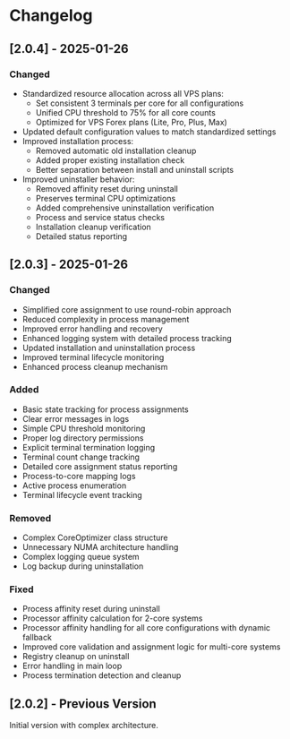 # Changelog

## [2.0.4] - 2025-01-26

### Changed
- Standardized resource allocation across all VPS plans:
  - Set consistent 3 terminals per core for all configurations
  - Unified CPU threshold to 75% for all core counts
  - Optimized for VPS Forex plans (Lite, Pro, Plus, Max)
- Updated default configuration values to match standardized settings
- Improved installation process:
  - Removed automatic old installation cleanup
  - Added proper existing installation check
  - Better separation between install and uninstall scripts
- Improved uninstaller behavior:
  - Removed affinity reset during uninstall
  - Preserves terminal CPU optimizations
  - Added comprehensive uninstallation verification
  - Process and service status checks
  - Installation cleanup verification
  - Detailed status reporting

## [2.0.3] - 2025-01-26

### Changed
- Simplified core assignment to use round-robin approach
- Reduced complexity in process management
- Improved error handling and recovery
- Enhanced logging system with detailed process tracking
- Updated installation and uninstallation process
- Improved terminal lifecycle monitoring
- Enhanced process cleanup mechanism

### Added
- Basic state tracking for process assignments
- Clear error messages in logs
- Simple CPU threshold monitoring
- Proper log directory permissions
- Explicit terminal termination logging
- Terminal count change tracking
- Detailed core assignment status reporting
- Process-to-core mapping logs
- Active process enumeration
- Terminal lifecycle event tracking

### Removed
- Complex CoreOptimizer class structure
- Unnecessary NUMA architecture handling
- Complex logging queue system
- Log backup during uninstallation

### Fixed
- Process affinity reset during uninstall
- Processor affinity calculation for 2-core systems
- Processor affinity handling for all core configurations with dynamic fallback
- Improved core validation and assignment logic for multi-core systems
- Registry cleanup on uninstall
- Error handling in main loop
- Process termination detection and cleanup

## [2.0.2] - Previous Version

Initial version with complex architecture.
